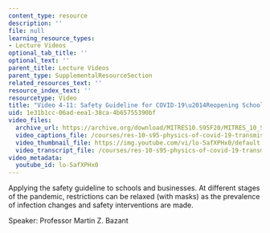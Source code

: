 ```yaml
---
content_type: resource
description: ''
file: null
learning_resource_types:
- Lecture Videos
optional_tab_title: ''
optional_text: ''
parent_title: Lecture Videos
parent_type: SupplementalResourceSection
related_resources_text: ''
resource_index_text: ''
resourcetype: Video
title: "Video 4-11: Safety Guideline for COVID-19\u2014Reopening Schools or Businesses"
uid: 1e31b1cc-06ad-eea1-38ca-4b65755390bf
video_files:
  archive_url: https://archive.org/download/MITRES10.S95F20/MITRES_10_S95F20_0411_300k.mp4
  video_captions_file: /courses/res-10-s95-physics-of-covid-19-transmission-fall-2020/b1063db3336a55d7b61bb4e4b849bf12_lo-5afXPHx0.vtt
  video_thumbnail_file: https://img.youtube.com/vi/lo-5afXPHx0/default.jpg
  video_transcript_file: /courses/res-10-s95-physics-of-covid-19-transmission-fall-2020/7f87a811297f8ce4ab270acdd47f5865_lo-5afXPHx0.pdf
video_metadata:
  youtube_id: lo-5afXPHx0
---
```


Applying the safety guideline to schools and businesses. At different stages of the pandemic, restrictions can be relaxed (with masks) as the prevalence of infection changes and safety interventions are made.

Speaker: Professor Martin Z. Bazant